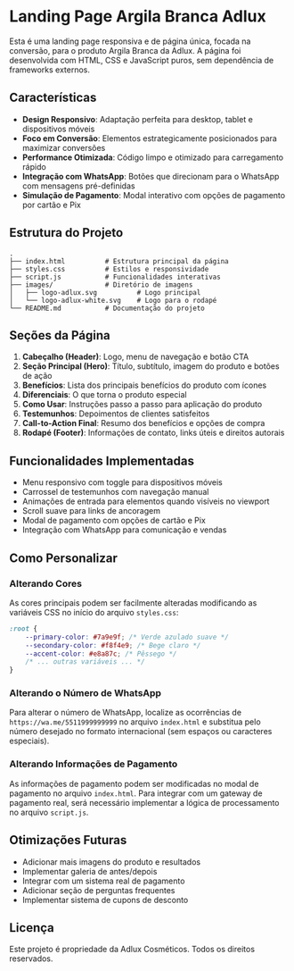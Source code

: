# Landing Page Argila Branca Adlux

Esta é uma landing page responsiva e de página única, focada na conversão, para o produto Argila Branca da Adlux. A página foi desenvolvida com HTML, CSS e JavaScript puros, sem dependência de frameworks externos.

## Características

- **Design Responsivo**: Adaptação perfeita para desktop, tablet e dispositivos móveis
- **Foco em Conversão**: Elementos estrategicamente posicionados para maximizar conversões
- **Performance Otimizada**: Código limpo e otimizado para carregamento rápido
- **Integração com WhatsApp**: Botões que direcionam para o WhatsApp com mensagens pré-definidas
- **Simulação de Pagamento**: Modal interativo com opções de pagamento por cartão e Pix

## Estrutura do Projeto

```
.
├── index.html          # Estrutura principal da página
├── styles.css          # Estilos e responsividade
├── script.js           # Funcionalidades interativas
├── images/             # Diretório de imagens
│   ├── logo-adlux.svg          # Logo principal
│   └── logo-adlux-white.svg    # Logo para o rodapé
└── README.md           # Documentação do projeto
```

## Seções da Página

1. **Cabeçalho (Header)**: Logo, menu de navegação e botão CTA
2. **Seção Principal (Hero)**: Título, subtítulo, imagem do produto e botões de ação
3. **Benefícios**: Lista dos principais benefícios do produto com ícones
4. **Diferenciais**: O que torna o produto especial
5. **Como Usar**: Instruções passo a passo para aplicação do produto
6. **Testemunhos**: Depoimentos de clientes satisfeitos
7. **Call-to-Action Final**: Resumo dos benefícios e opções de compra
8. **Rodapé (Footer)**: Informações de contato, links úteis e direitos autorais

## Funcionalidades Implementadas

- Menu responsivo com toggle para dispositivos móveis
- Carrossel de testemunhos com navegação manual
- Animações de entrada para elementos quando visíveis no viewport
- Scroll suave para links de ancoragem
- Modal de pagamento com opções de cartão e Pix
- Integração com WhatsApp para comunicação e vendas

## Como Personalizar

### Alterando Cores

As cores principais podem ser facilmente alteradas modificando as variáveis CSS no início do arquivo `styles.css`:

```css
:root {
    --primary-color: #7a9e9f; /* Verde azulado suave */
    --secondary-color: #f8f4e9; /* Bege claro */
    --accent-color: #e8a87c; /* Pêssego */
    /* ... outras variáveis ... */
}
```

### Alterando o Número de WhatsApp

Para alterar o número de WhatsApp, localize as ocorrências de `https://wa.me/5511999999999` no arquivo `index.html` e substitua pelo número desejado no formato internacional (sem espaços ou caracteres especiais).

### Alterando Informações de Pagamento

As informações de pagamento podem ser modificadas no modal de pagamento no arquivo `index.html`. Para integrar com um gateway de pagamento real, será necessário implementar a lógica de processamento no arquivo `script.js`.

## Otimizações Futuras

- Adicionar mais imagens do produto e resultados
- Implementar galeria de antes/depois
- Integrar com um sistema real de pagamento
- Adicionar seção de perguntas frequentes
- Implementar sistema de cupons de desconto

## Licença

Este projeto é propriedade da Adlux Cosméticos. Todos os direitos reservados.